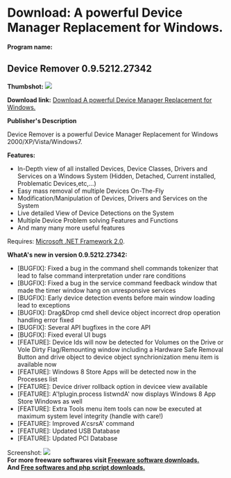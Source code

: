 # Download: A powerful Device Manager Replacement for Windows.

**Program name:**

## Device Remover 0.9.5212.27342 

  
**Thumbshot:** ![](http://www.freewarefiles.com/screenshot/deviceremover_md.gif)   
  
**Download link:** [Download A powerful Device Manager Replacement for Windows.](http://freesoftwares.boysofts.com/Device-Remover_program_49459.html)  
  


**Publisher's Description**  
  


Device Remover is a powerful Device Manager Replacement for Windows 2000/XP/Vista/Windows7. 

**Features:**

  * In-Depth view of all installed Devices, Device Classes, Drivers and Services on a Windows System (Hidden, Detached, Current installed, Problematic Devices,etc,...) 
  * Easy mass removal of multiple Devices On-The-Fly 
  * Modification/Manipulation of Devices, Drivers and Services on the System 
  * Live detailed View of Device Detections on the System 
  * Multiple Device Problem solving Features and Functions 
  * And many many more useful features 

Requires: [Microsoft .NET Framework 2.0](http://www.freewarefiles.com/Microsoft-NET-Framework-20-x86-Final_program_16026.html). 

**WhatA's new in version 0.9.5212.27342:**

  * [BUGFIX]: Fixed a bug in the command shell commands tokenizer that lead to false command interpretation under rare conditions 
  * [BUGFIX]: Fixed a bug in the service command feedback window that made the timer window hang on unresponsive services 
  * [BUGFIX]: Early device detection events before main window loading lead to exceptions 
  * [BUGFIX]: Drag&Drop cmd shell device object incorrect drop operation handling error fixed 
  * [BUGFIX]: Several API bugfixes in the core API 
  * [BUGFIX]: Fixed everal UI bugs 
  * [FEATURE]: Device Ids will now be detected for Volumes on the Drive or Vole Dirty Flag/Remounting window including a Hardware Safe Removal Button and drive object to device object synchrionization menu item is available now 
  * [FEATURE]: Windows 8 Store Apps will be detected now in the Processes list 
  * [FEATURE]: Device driver rollback option in devicee view available 
  * [FEATURE]: A'!plugin.process listwndA' now displays Windows 8 App Store Windows as well 
  * [FEATURE]: Extra Tools menu item tools can now be executed at maximum system level integrity (handle with care!) 
  * [FEATURE]: Improved A'csrsA' command 
  * [FEATURE]: Updated USB Database 
  * [FEATURE]: Updated PCI Database 

  
  
Screenshot: ![](http://www.freewarefiles.com/screenshot/deviceremover.gif)   
**For more freeware softwares visit [Freeware software downloads.](http://freesoftwares.boysofts.com/)**   
**And [Free softwares and php script downloads.](http://www.boysofts.com/)**
